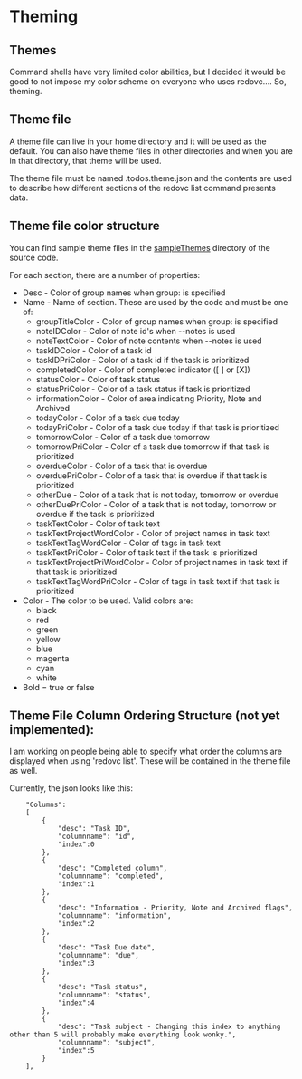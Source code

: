 # Theming

## Themes
Command shells have very limited color abilities, but I decided it would be good to not impose my color scheme on everyone who uses redovc.... So, theming.

## Theme file
A theme file can live in your home directory and it will be used as the default. You can also have theme files in other directories and when you are in that directory, that theme will be used.

The theme file must be named .todos.theme.json and the contents are used to describe how different sections of the redovc list command presents data.

## Theme file color structure
You can find sample theme files in the [sampleThemes](https://github.com/sottey/redo.vc/tree/main/sampleThemes) directory of the source code.

For each section, there are a number of properties:

- Desc - Color of group names when group: is specified
- Name - Name of section. These are used by the code and must be one of:
    - groupTitleColor - Color of group names when group: is specified
    - noteIDColor - Color of note id's when --notes is used
    - noteTextColor - Color of note contents when --notes is used
    - taskIDColor - Color of a task id
    - taskIDPriColor - Color of a task id if the task is prioritized
    - completedColor - Color of completed indicator ([ ] or [X])
    - statusColor - Color of task status
    - statusPriColor - Color of a task status if task is prioritized
    - informationColor - Color of area indicating Priority, Note and Archived
    - todayColor - Color of a task due today
    - todayPriColor - Color of a task due today if that task is prioritized
    - tomorrowColor - Color of a task due tomorrow
    - tomorrowPriColor - Color of a task due tomorrow if that task is prioritized
    - overdueColor - Color of a task that is overdue
    - overduePriColor - Color of a task that is overdue if that task is prioritized
    - otherDue - Color of a task that is not today, tomorrow or overdue
    - otherDuePriColor - Color of a task that is not today, tomorrow or overdue if the task is prioritized
    - taskTextColor - Color of task text
    - taskTextProjectWordColor - Color of project names in task text
    - taskTextTagWordColor - Color of tags in task text
    - taskTextPriColor - Color of task text if the task is prioritized
    - taskTextProjectPriWordColor - Color of project names in task text if that task is prioritized
    - taskTextTagWordPriColor - Color of tags in task text if that task is prioritized
- Color - The color to be used. Valid colors are:
	- black
	- red
	- green
	- yellow
	- blue
	- magenta
	- cyan
	- white
- Bold = true or false

## Theme File Column Ordering Structure (not yet implemented):
I am working on people being able to specify what order the columns are displayed when using 'redovc list'. These will be contained in the theme file as well.

Currently, the json looks like this:
```
    "Columns":
    [
        {
            "desc": "Task ID",
            "columnname": "id",
            "index":0
        },
        {
            "desc": "Completed column",
            "columnname": "completed",
            "index":1
        },
        {
            "desc": "Information - Priority, Note and Archived flags",
            "columnname": "information",
            "index":2
        },
        {
            "desc": "Task Due date",
            "columnname": "due",
            "index":3
        },
        {
            "desc": "Task status",
            "columnname": "status",
            "index":4
        },
        {
            "desc": "Task subject - Changing this index to anything other than 5 will probably make everything look wonky.",
            "columnname": "subject",
            "index":5
        }
    ],
```